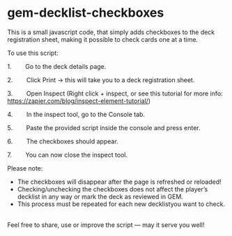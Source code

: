 # gem-decklist-checkboxes

This is a small javascript code, that simply adds checkboxes to the deck registration sheet, making it possible to check cards one at a time.

To use this script:

1.        Go to the deck details page.

2.        Click Print -> this will take you to a deck registration sheet.

3.        Open Inspect (Right click + inspect, or see this tutorial for more info: https://zapier.com/blog/inspect-element-tutorial/)

4.        In the inspect tool, go to the Console tab.

5.        Paste the provided script inside the console and press enter.

6.        The checkboxes should appear.

7.        You can now close the inspect tool.



Please note:
* The checkboxes will disappear after the page is refreshed or reloaded!
* Checking/unchecking the checkboxes does not affect the player’s decklist in any way or mark the deck as reviewed in GEM.
* This process must be repeated for each new decklistyou want to check.  

Feel free to share, use or improve the script — may it serve you well!
